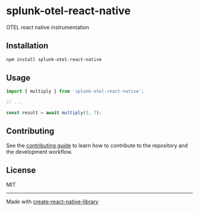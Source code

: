 # splunk-otel-react-native

OTEL react native instrumentation

## Installation

```sh
npm install splunk-otel-react-native
```

## Usage

```js
import { multiply } from 'splunk-otel-react-native';

// ...

const result = await multiply(3, 7);
```

## Contributing

See the [contributing guide](CONTRIBUTING.md) to learn how to contribute to the repository and the development workflow.

## License

MIT

---

Made with [create-react-native-library](https://github.com/callstack/react-native-builder-bob)
